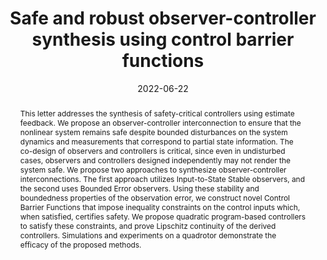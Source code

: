 ---
layout: papers
title:  "Safe and robust observer-controller synthesis using control barrier functions"
date:   2022-06-22
image: /images/2022-observer-controller.png
venue: "IEEE L-CSS and CDC 2022"
authors: "<strong>Devansh Agrawal</strong>, Dimitra Panagou"
link: https://doi.org/10.1109/LCSYS.2022.3185142
arxiv: 
code: 
abstract: "This letter addresses the synthesis of safety-critical controllers using estimate feedback. We propose an observer-controller interconnection to ensure that the nonlinear system remains safe despite bounded disturbances on the system dynamics and measurements that correspond to partial state information. The co-design of observers and controllers is critical, since even in undisturbed cases, observers and controllers designed independently may not render the system safe. We propose two approaches to synthesize observer-controller interconnections. The first approach utilizes Input-to-State Stable observers, and the second uses Bounded Error observers. Using these stability and boundedness properties of the observation error, we construct novel Control Barrier Functions that impose inequality constraints on the control inputs which, when satisfied, certifies safety. We propose quadratic program-based controllers to satisfy these constraints, and prove Lipschitz continuity of the derived controllers. Simulations and experiments on a quadrotor demonstrate the efficacy of the proposed methods."
excerpt: 
pdf: pdfs/2022-observer-controller.pdf
bib: |-
  @article{agrawal2022safe,
    title={Safe and robust observer-controller synthesis using control barrier functions},
    author={Agrawal, Devansh R and Panagou, Dimitra},
    journal={IEEE Control Systems Letters},
    volume={7},
    pages={127--132},
    year={2022},
    publisher={IEEE}
  }
---